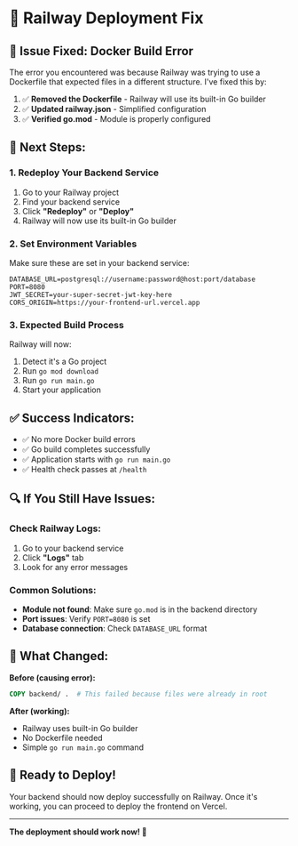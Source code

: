 # 🔧 Railway Deployment Fix

## 🚨 **Issue Fixed: Docker Build Error**

The error you encountered was because Railway was trying to use a Dockerfile that expected files in a different structure. I've fixed this by:

1. ✅ **Removed the Dockerfile** - Railway will use its built-in Go builder
2. ✅ **Updated railway.json** - Simplified configuration
3. ✅ **Verified go.mod** - Module is properly configured

## 🚀 **Next Steps:**

### **1. Redeploy Your Backend Service**
1. Go to your Railway project
2. Find your backend service
3. Click **"Redeploy"** or **"Deploy"**
4. Railway will now use its built-in Go builder

### **2. Set Environment Variables**
Make sure these are set in your backend service:

```env
DATABASE_URL=postgresql://username:password@host:port/database
PORT=8080
JWT_SECRET=your-super-secret-jwt-key-here
CORS_ORIGIN=https://your-frontend-url.vercel.app
```

### **3. Expected Build Process**
Railway will now:
1. Detect it's a Go project
2. Run `go mod download`
3. Run `go run main.go`
4. Start your application

## ✅ **Success Indicators:**

- ✅ No more Docker build errors
- ✅ Go build completes successfully
- ✅ Application starts with `go run main.go`
- ✅ Health check passes at `/health`

## 🔍 **If You Still Have Issues:**

### **Check Railway Logs:**
1. Go to your backend service
2. Click **"Logs"** tab
3. Look for any error messages

### **Common Solutions:**
- **Module not found**: Make sure `go.mod` is in the backend directory
- **Port issues**: Verify `PORT=8080` is set
- **Database connection**: Check `DATABASE_URL` format

## 🎯 **What Changed:**

**Before (causing error):**
```dockerfile
COPY backend/ .  # This failed because files were already in root
```

**After (working):**
- Railway uses built-in Go builder
- No Dockerfile needed
- Simple `go run main.go` command

## 🚀 **Ready to Deploy!**

Your backend should now deploy successfully on Railway. Once it's working, you can proceed to deploy the frontend on Vercel.

---

**The deployment should work now! 🎉**
